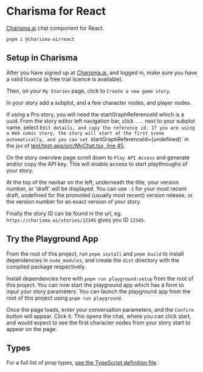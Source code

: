 # Charisma for React

[Charisma.ai](https://charisma.ai) chat component for React.

```
pnpm i @charisma-ai/react
```

## Setup in Charisma

After you have signed up at [Charisma.ai](https://charisma.ai), and logged in, make sure you have a valid licence (a free trial licence is available).

Then, on your `My Stories` page, click to `Create a new game story`.

In your story add a subplot, and a few character nodes, and player nodes.

If using a Pro story, you will need the startGraphReferenceId which is a uuid. From the story editor left navigation bar, click `...` next to your subplot name, select `Edit details, and copy the reference id. If you are using a Web comic story, the story will start at the first scene automatically, and you can set `startGraphReferenceId={undefined}` in the jsx of [test/test-app/src/MyChat.tsx, line 45](https://github.com/charisma-ai/charisma-react/blob/main/test/test-app/src/MyChat.tsx#L45).

On the story overview page scroll down to `Play API Access` and generate and/or copy the API key. This will enable access to start playthroughs of your story.

At the top of the navbar on the left, underneath the title, your version number, or 'draft' will be displayed. You can use `-1` for your most recent draft, undefined for the promoted (usually most recent) version release, or the version number for an exact version of your story.

Finally the story ID can be found in the url, eg. `https://charisma.ai/stories/12345` gives you ID `12345`.

## Try the Playground App

From the root of this project, run `pnpm install` and `pnpm build` to install dependencies in `node_modules`, and create the `dist` directory with the compiled package respectively.

Install dependencies here with `pnpm run playground:setup` from the root of this project. You can now start the playground app which has a form to input your story parameters. You can launch the playground app from the root of this project using `pnpm run playground`.

Once the page loads, enter your conversation parameters, and the `Confirm` button will appear. Click it. This opens the chat, where you can click start, and would expect to see the first character nodes from your story start to appear on the page.

## Types

For a full list of prop types, [see the TypeScript definition file](dist/index.d.ts).
